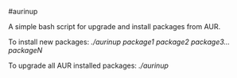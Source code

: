 #aurinup

A simple bash script for upgrade and install packages from AUR.

To install new packages:
*./aurinup package1 package2 package3... packageN*

To upgrade all AUR installed packages:
*./aurinup*
